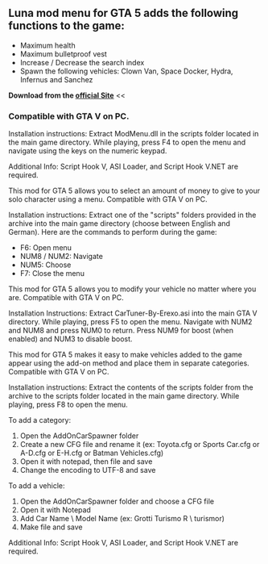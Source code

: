 ## Luna mod menu for GTA 5 adds the following functions to the game:

- Maximum health
- Maximum bulletproof vest
- Increase / Decrease the search index
- Spawn the following vehicles: Clown Van, Space Docker, Hydra, Infernus and Sanchez

**Download from the [official Site](https://lunamenu.com)** <<

### Compatible with GTA V on PC.

Installation instructions: Extract ModMenu.dll in the scripts folder located in the main game directory. While playing, press F4 to open the menu and navigate using the keys on the numeric keypad.

Additional Info: Script Hook V, ASI Loader, and Script Hook V.NET are required.

This mod for GTA 5 allows you to select an amount of money to give to your solo character using a menu. Compatible with GTA V on PC.

Installation instructions: Extract one of the "scripts" folders provided in the archive into the main game directory (choose between English and German). Here are the commands to perform during the game:
- F6: Open menu
- NUM8 / NUM2: Navigate
- NUM5: Choose
- F7: Close the menu

This mod for GTA 5 allows you to modify your vehicle no matter where you are. Compatible with GTA V on PC.

Installation Instructions: Extract CarTuner-By-Erexo.asi into the main GTA V directory. While playing, press F5 to open the menu. Navigate with NUM2 and NUM8 and press NUM0 to return. Press NUM9 for boost (when enabled) and NUM3 to disable boost.

This mod for GTA 5 makes it easy to make vehicles added to the game appear using the add-on method and place them in separate categories. Compatible with GTA V on PC.

Installation instructions: Extract the contents of the scripts folder from the archive to the scripts folder located in the main game directory. While playing, press F8 to open the menu.

To add a category:
1. Open the AddOnCarSpawner folder
2. Create a new CFG file and rename it (ex: Toyota.cfg or Sports Car.cfg or A-D.cfg or E-H.cfg or Batman Vehicles.cfg)
3. Open it with notepad, then file and save
4. Change the encoding to UTF-8 and save

To add a vehicle:
1. Open the AddOnCarSpawner folder and choose a CFG file
2. Open it with Notepad
3. Add Car Name \ Model Name (ex: Grotti Turismo R \ turismor)
4. Make file and save

Additional Info: Script Hook V, ASI Loader, and Script Hook V.NET are required.
